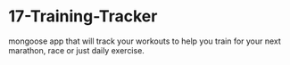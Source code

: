 # 17-Training-Tracker
mongoose app that will track your workouts to help you train for your next marathon, race or just daily exercise. 
